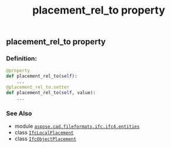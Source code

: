 ﻿---
title: placement_rel_to property
second_title: Aspose.CAD for Python via .NET API References
description: 
type: docs
weight: 60
url: /python-net/aspose.cad.fileformats.ifc.ifc4.entities/ifclocalplacement/placement_rel_to/
is_root: false
---

## placement_rel_to property

### Definition:
```python
@property
def placement_rel_to(self):
    ...
@placement_rel_to.setter
def placement_rel_to(self, value):
    ...
```

### See Also
* module [`aspose.cad.fileformats.ifc.ifc4.entities`](../../)
* class [`IfcLocalPlacement`](/cad/python-net/aspose.cad.fileformats.ifc.ifc4.entities/ifclocalplacement)
* class [`IfcObjectPlacement`](/cad/python-net/aspose.cad.fileformats.ifc.ifc4.entities/ifcobjectplacement)
